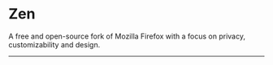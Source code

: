 # Zen

A free and open-source fork of Mozilla Firefox with a focus on privacy, customizability and design.

---